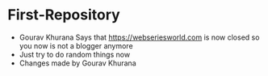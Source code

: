 # First-Repository

- Gourav Khurana Says that https://webseriesworld.com is now closed so you now is not a blogger anymore  
- Just try to do random things now 
- Changes made by Gourav Khurana 
